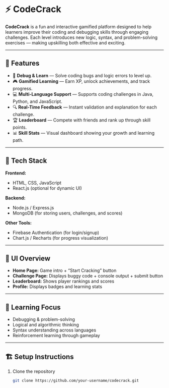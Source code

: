 # ⚡ CodeCrack

**CodeCrack** is a fun and interactive gamified platform designed to help learners improve their coding and debugging skills through engaging challenges. Each level introduces new logic, syntax, and problem-solving exercises — making upskilling both effective and exciting.

---

## 🚀 Features

- 🧠 **Debug & Learn** — Solve coding bugs and logic errors to level up.  
- 🎮 **Gamified Learning** — Earn XP, unlock achievements, and track progress.  
- 💻 **Multi-Language Support** — Supports coding challenges in Java, Python, and JavaScript.  
- 🔍 **Real-Time Feedback** — Instant validation and explanation for each challenge.  
- 🏆 **Leaderboard** — Compete with friends and rank up through skill points.  
- 📊 **Skill Stats** — Visual dashboard showing your growth and learning path.

---

## 🧩 Tech Stack

**Frontend:**  
- HTML, CSS, JavaScript  
- React.js (optional for dynamic UI)  

**Backend:**  
- Node.js / Express.js  
- MongoDB (for storing users, challenges, and scores)

**Other Tools:**  
- Firebase Authentication (for login/signup)  
- Chart.js / Recharts (for progress visualization)

---

## 📸 UI Overview

- **Home Page:** Game intro + “Start Cracking” button  
- **Challenge Page:** Displays buggy code + console output + submit button  
- **Leaderboard:** Shows player rankings and scores  
- **Profile:** Displays badges and learning stats  

---

## 🧠 Learning Focus

- Debugging & problem-solving  
- Logical and algorithmic thinking  
- Syntax understanding across languages  
- Reinforcement learning through gameplay  

---

## 🏗️ Setup Instructions

1. Clone the repository  
   ```bash
   git clone https://github.com/your-username/codecrack.git

